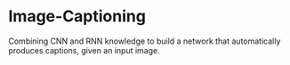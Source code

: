 # Image-Captioning
Combining CNN and RNN knowledge to build a network that automatically produces captions, given an input image.

